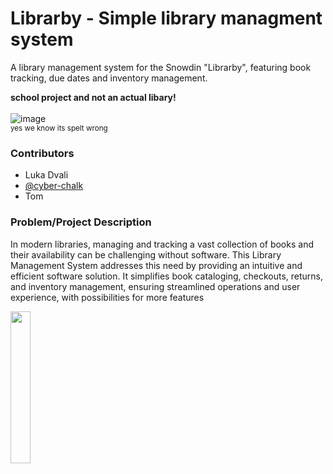 # Librarby - Simple library managment system
A library management system for the Snowdin "Librarby", featuring book tracking, due dates and inventory management.

<strong> school project and not an actual libary! </strong> </br> </br>
![image](https://github.com/user-attachments/assets/72eadc90-399b-4306-8950-8f5c7396f9f5) </br>
<sub>yes we know its spelt wrong</sub>
### Contributors
- Luka Dvali
- [@cyber-chalk](https://www.github.com/cyber-chalk)
- Tom

### Problem/Project Description
In modern libraries, managing and tracking a vast collection of books and their availability can be challenging without software. This Library Management System addresses this need by providing an intuitive and efficient software solution. It simplifies book cataloging, checkouts, returns, and inventory management, ensuring streamlined operations and user experience, with possibilities for more features


<img src="https://github.com/user-attachments/assets/caf880b4-0f26-4206-a4e3-f31ac367999d" width="25%"></img>
